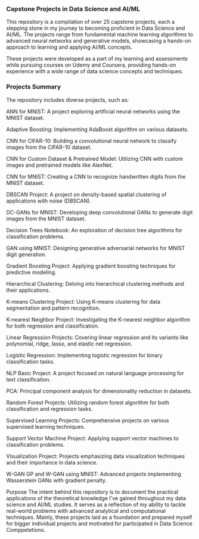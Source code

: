 <h3>Capstone Projects in Data Science and AI/ML</h3>

This repository is a compilation of over 25 capstone projects, each a stepping stone in my journey to becoming proficient in Data Science and AI/ML. The projects range from fundamental machine learning algorithms to advanced neural networks and generative models, showcasing a hands-on approach to learning and applying AI/ML concepts.

These projects were developed as a part of my learning and assessments while pursuing courses on Udemy and Coursera, providing hands-on experience with a wide range of data science concepts and techniques.

<h3>Projects Summary</h3>

The repository includes diverse projects, such as:

ANN for MNIST: A project exploring artificial neural networks using the MNIST dataset.

Adaptive Boosting: Implementing AdaBoost algorithm on various datasets.

CNN for CIFAR-10: Building a convolutional neural network to classify images from the CIFAR-10 dataset.

CNN for Custom Dataset & Pretrained Model: Utilizing CNN with custom images and pretrained models like AlexNet.

CNN for MNIST: Creating a CNN to recognize handwritten digits from the MNIST dataset.

DBSCAN Project: A project on density-based spatial clustering of applications with noise (DBSCAN).

DC-GANs for MNIST: Developing deep convolutional GANs to generate digit images from the MNIST dataset.

Decision Trees Notebook: An exploration of decision tree algorithms for classification problems.

GAN using MNIST: Designing generative adversarial networks for MNIST digit generation.

Gradient Boosting Project: Applying gradient boosting techniques for predictive modeling.

Hierarchical Clustering: Delving into hierarchical clustering methods and their applications.

K-means Clustering Project: Using K-means clustering for data segmentation and pattern recognition.

K-nearest Neighbor Project: Investigating the K-nearest neighbor algorithm for both regression and classification.

Linear Regression Projects: Covering linear regression and its variants like polynomial, ridge, lasso, and elastic net regression.

Logistic Regression: Implementing logistic regression for binary classification tasks.

NLP Basic Project: A project focused on natural language processing for text classification.

PCA: Principal component analysis for dimensionality reduction in datasets.

Random Forest Projects: Utilizing random forest algorithm for both classification and regression tasks.

Supervised Learning Projects: Comprehensive projects on various supervised learning techniques.

Support Vector Machine Project: Applying support vector machines to classification problems.

Visualization Project: Projects emphasizing data visualization techniques and their importance in data science.

W-GAN GP and W-GAN using MNIST: Advanced projects implementing Wasserstein GANs with gradient penalty.



Purpose
The intent behind this repository is to document the practical applications of the theoretical knowledge I've gained throughout my data science and AI/ML studies. It serves as a reflection of my ability to tackle real-world problems with advanced analytical and computational techniques. Mainly, these projects laid as a foundation and prepared myself for bigger individual projects and motivated for participated in Data Science Comppetetions.
